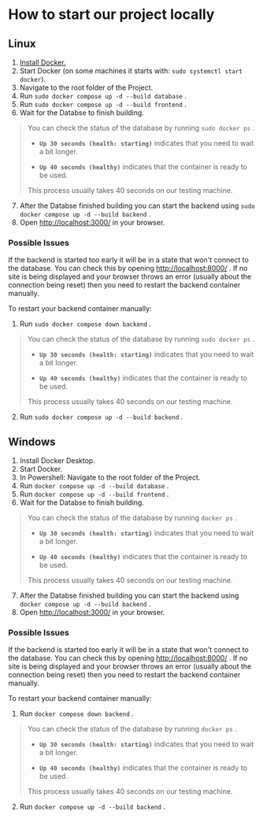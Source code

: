 # How to start our project locally

## Linux

1. [Install Docker.](https://docs.docker.com/desktop/install/linux-install/)
2. Start Docker (on some machines it starts with: `sudo systemctl start docker`).
3. Navigate to the root folder of the Project.
4. Run `sudo docker compose up -d --build database` .
5. Run `sudo docker compose up -d --build frontend` .
6. Wait for the Databse to finish building.

> You can check the status of the database by running `sudo docker ps` .
>
> - **`Up 30 seconds (health: starting)`** indicates that you need to wait a bit longer.
>
> - **`Up 40 seconds (healthy)`** indicates that the container is ready to be used.
>
> This process usually takes 40 seconds on our testing machine.

7. After the Databse finished building you can start the backend using `sudo docker compose up -d --build backend` .
8. Open [http://localhost:3000/](http://localhost:3000/) in your browser.

### Possible Issues

If the backend is started too early it will be in a state that won't connect to the database. You can check this by opening [http://localhost:8000/](http://localhost:8000/) . If no site is being displayed and your browser throws an error (usually about the connection being reset) then you need to restart the backend container manually.

To restart your backend container manually:

1. Run `sudo docker compose down backend` .

> You can check the status of the database by running `sudo docker ps` .
>
> - **`Up 30 seconds (health: starting)`** indicates that you need to wait a bit longer.
>
> - **`Up 40 seconds (healthy)`** indicates that the container is ready to be used.
>
> This process usually takes 40 seconds on our testing machine.

2. Run `sudo docker compose up -d --build backend` .

## Windows

1. Install Docker Desktop.
2. Start Docker.
3. In Powershell: Navigate to the root folder of the Project.
4. Run `docker compose up -d --build database` .
5. Run `docker compose up -d --build frontend` .
6. Wait for the Databse to finish building.

> You can check the status of the database by running `docker ps` .
>
> - **`Up 30 seconds (health: starting)`** indicates that you need to wait a bit longer.
>
> - **`Up 40 seconds (healthy)`** indicates that the container is ready to be used.
>
> This process usually takes 40 seconds on our testing machine.

7. After the Databse finished building you can start the backend using `docker compose up -d --build backend` .
8. Open [http://localhost:3000/](http://localhost:3000/) in your browser.

### Possible Issues

If the backend is started too early it will be in a state that won't connect to the database. You can check this by opening [http://localhost:8000/](http://localhost:8000/) . If no site is being displayed and your browser throws an error (usually about the connection being reset) then you need to restart the backend container manually.

To restart your backend container manually:

1. Run `docker compose down backend` .

> You can check the status of the database by running `docker ps` .
>
> - **`Up 30 seconds (health: starting)`** indicates that you need to wait a bit longer.
>
> - **`Up 40 seconds (healthy)`** indicates that the container is ready to be used.
>
> This process usually takes 40 seconds on our testing machine.

2. Run `docker compose up -d --build backend` .
